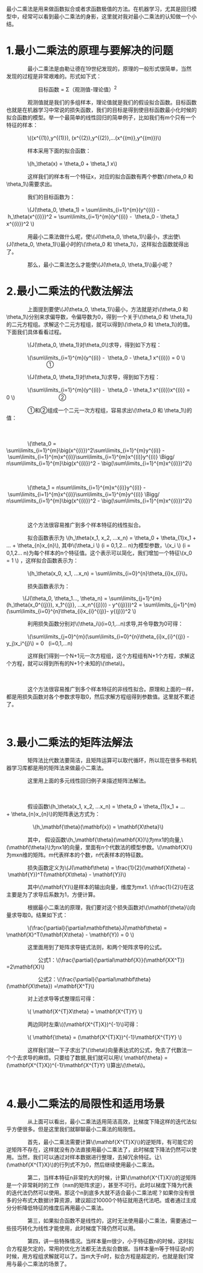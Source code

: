 

最小二乘法是用来做函数拟合或者求函数极值的方法。在机器学习，尤其是回归模型中，经常可以看到最小二乘法的身影，这里就对我对最小二乘法的认知做一个小结。</p>
<h1>1.最小二乘法的原理与要解决的问题　</h1>
<p>　　　　最小二乘法是由勒让德在19世纪发现的，原理的一般形式很简单，当然发现的过程是非常艰难的。形式如下式：</p>
<p>　　　　　　目标函数 =&nbsp;Σ（观测值-理论值）<sup>2</sup></p>
<p>　　　　观测值就是我们的多组样本，理论值就是我们的假设拟合函数。目标函数也就是在机器学习中常说的损失函数，我们的目标是得到使目标函数最小化时候的拟合函数的模型。举一个最简单的线性回归的简单例子，比如我们有m个只有一个特征的样本：</p>
<p>　　　　\((x^{(1)},y^{(1)}), (x^{(2)},y^{(2)},...(x^{(m)},y^{(m)})\)</p>
<p>　　　　样本采用下面的拟合函数：</p>
<p>　　　　\(h_\theta(x) = \theta_0 +&nbsp;\theta_1 x\)</p>
<p>　　　　这样我们的样本有一个特征x，对应的拟合函数有两个参数\(\theta_0 和 \theta_1\)需要求出。</p>
<p>　　　　我们的目标函数为：</p>
<p>　　　　\(J(\theta_0,&nbsp;\theta_1) = \sum\limits_{i=1}^{m}(y^{(i)} -&nbsp;h_\theta(x^{(i)})^2 = \sum\limits_{i=1}^{m}(y^{(i)} - &nbsp;\theta_0 -&nbsp;\theta_1 x^{(i)})^2&nbsp;\)　</p>
<p>　　　　用最小二乘法做什么呢，使\(J(\theta_0,&nbsp;\theta_1)\)最小，求出使\(J(\theta_0,&nbsp;\theta_1)\)最小时的\(\theta_0 和 \theta_1\)，这样拟合函数就得出了。</p>
<p>　　　　那么，最小二乘法怎么才能使\(J(\theta_0,&nbsp;\theta_1)\)最小呢？</p>
<h1>2.最小二乘法的代数法解法</h1>
<p>　　　　上面提到要使\(J(\theta_0,&nbsp;\theta_1)\)最小，方法就是对\(\theta_0 和 \theta_1\)分别来求偏导数，令偏导数为0，得到一个关于\(\theta_0 和 \theta_1\)的二元方程组。求解这个二元方程组，就可以得到\(\theta_0 和 \theta_1\)的值。下面我们具体看看过程。</p>
<p>　　　　\(J(\theta_0,&nbsp;\theta_1)对\theta_0\)求导，得到如下方程：</p>
<p>　　　　\(\sum\limits_{i=1}^{m}(y^{(i)} - &nbsp;\theta_0 -&nbsp;\theta_1 x^{(i)}) = 0&nbsp;\) &nbsp; &nbsp; &nbsp; &nbsp; &nbsp; &nbsp; &nbsp; &nbsp; &nbsp; &nbsp; &nbsp; &nbsp; &nbsp; &nbsp; &nbsp; &nbsp; &nbsp;①</p>
<p>　　　　\(J(\theta_0,&nbsp;\theta_1)对\theta_1\)求导，得到如下方程：</p>
<p>　　　　\(\sum\limits_{i=1}^{m}(y^{(i)} - &nbsp;\theta_0 -&nbsp;\theta_1 x^{(i)})x^{(i)} = 0&nbsp;\)　　　　　　　　&nbsp;②</p>
<p>　　　　①和②组成一个二元一次方程组，容易求出\(\theta_0 和 \theta_1\)的值：</p>
<p>　　　　</p>
<p>　　　　\(\theta_0 = \sum\limits_{i=1}^{m}\big(x^{(i)})^2\sum\limits_{i=1}^{m}y^{(i)} -&nbsp;\sum\limits_{i=1}^{m}x^{(i)}\sum\limits_{i=1}^{m}x^{(i)}y^{(i)} \Bigg/ n\sum\limits_{i=1}^{m}\big(x^{(i)})^2 - \big(\sum\limits_{i=1}^{m}x^{(i)})^2\)</p>
<p>&nbsp;</p>
<p>　　　　\(\theta_1 = n\sum\limits_{i=1}^{m}x^{(i)}y^{(i)} -&nbsp;\sum\limits_{i=1}^{m}x^{(i)}\sum\limits_{i=1}^{m}y^{(i)} \Bigg/ n\sum\limits_{i=1}^{m}\big(x^{(i)})^2 - \big(\sum\limits_{i=1}^{m}x^{(i)})^2\)</p>
<p>&nbsp;</p>
<p>　　　　这个方法很容易推广到多个样本特征的线性拟合。</p>
<p>　　　　拟合函数表示为&nbsp;\(h_\theta(x_1, x_2, ...x_n) = \theta_0 +&nbsp;\theta_{1}x_1 + ... +&nbsp;\theta_{n}x_{n}\), 其中\(\theta_i \) (i = 0,1,2... n)为模型参数，\(x_i \) (i = 0,1,2... n)为每个样本的n个特征值。这个表示可以简化，我们增加一个特征\(x_0 = 1 \) ，这样拟合函数表示为：</p>
<p>　　　　\(h_\theta(x_0, x_1, ...x_n) = \sum\limits_{i=0}^{n}\theta_{i}x_{i}\)。</p>
<p>　　　　损失函数表示为：</p>
<p>&nbsp; &nbsp; &nbsp; &nbsp; &nbsp; &nbsp;\(J(\theta_0, \theta_1..., \theta_n) = \sum\limits_{j=1}^{m}(h_\theta(x_0^{(j)}), x_1^{(j)}, ...x_n^{(j)})) - y^{(j)}))^2 = \sum\limits_{j=1}^{m}(\sum\limits_{i=0}^{n}\theta_{i}x_{i}^{(j)}- y{(j)})^2&nbsp;\)</p>
<p>　　　　利用损失函数分别对\(\theta_i\)(i=0,1,...n)求导,并令导数为0可得：</p>
<p>　　　　\(\sum\limits_{j=0}^{m}(\sum\limits_{i=0}^{n}\theta_{i}x_{i}^{(j)} - y_j)x_i^{j}\) = 0 &nbsp;&nbsp;(i=0,1,...n)</p>
<p>　　　　这样我们得到一个N+1元一次方程组，这个方程组有N+1个方程，求解这个方程，就可以得到所有的N+1个未知的\(\theta\)。</p>
<p>　　　　</p>
<p>　　　　这个方法很容易推广到多个样本特征的非线性拟合。原理和上面的一样，都是用损失函数对各个参数求导取0，然后求解方程组得到参数值。这里就不累述了。</p>
<p>&nbsp;</p>
<h1>3.最小二乘法的矩阵法解法</h1>
<p>　　　　矩阵法比代数法要简洁，且矩阵运算可以取代循环，所以现在很多书和机器学习库都是用的矩阵法来做最小二乘法。</p>
<p>　　　　这里用上面的多元线性回归例子来描述矩阵法解法。</p>
<p>　　　　</p>
<p>　　　　假设函数\(h_\theta(x_1, x_2, ...x_n) = \theta_0 +&nbsp;\theta_{1}x_1 + ... +&nbsp;\theta_{n}x_{n}\)的矩阵表达方式为：</p>
<p>　　　　　\(h_\mathbf{\theta}(\mathbf{x}) =&nbsp;\mathbf{X\theta}\)&nbsp;</p>
<p>　　　　其中， 假设函数\(h_\mathbf{\theta}(\mathbf{X})\)为mx1的向量,\(\mathbf{\theta}\)为nx1的向量，里面有n个代数法的模型参数。\(\mathbf{X}\)为mxn维的矩阵。m代表样本的个数，n代表样本的特征数。</p>
<p>　　　　损失函数定义为\(J(\mathbf\theta) = \frac{1}{2}(\mathbf{X\theta} -&nbsp;\mathbf{Y})^T(\mathbf{X\theta} -&nbsp;\mathbf{Y})\)</p>
<p>　　　　其中\(\mathbf{Y}\)是样本的输出向量，维度为mx1. \(\frac{1}{2}\)在这主要是为了求导后系数为1，方便计算。</p>
<p>　　　　根据最小二乘法的原理，我们要对这个损失函数对\(\mathbf{\theta}\)向量求导取0。结果如下式：</p>
<p>　　　　\(\frac{\partial}{\partial\mathbf\theta}J(\mathbf\theta) = \mathbf{X}^T(\mathbf{X\theta} -&nbsp;\mathbf{Y}) = 0 \)</p>
<p>　　　　这里面用到了矩阵求导链式法则，和两个矩阵求导的公式。</p>
<p>　　　　　　公式1：\(\frac{\partial}{\partial\mathbf{X}}(\mathbf{XX^T}) =2\mathbf{X}\)</p>
<p>　　　　　　公式2：\(\frac{\partial}{\partial\mathbf\theta}(\mathbf{X\theta}) =\mathbf{X^T}\)</p>
<p>　　　　对上述求导等式整理后可得：</p>
<p>　　　　\(&nbsp;\mathbf{X^{T}X\theta} =&nbsp;\mathbf{X^{T}Y} \)</p>
<p>　　　　两边同时左乘\((\mathbf{X^{T}X})^{-1}\)可得：</p>
<p>　　　　\(&nbsp;\mathbf{\theta} = (\mathbf{X^{T}X})^{-1}\mathbf{X^{T}Y} \)</p>
<p>　　　　这样我们就一下子求出了\(\theta\)向量表达式的公式，免去了代数法一个个去求导的麻烦。只要给了数据,我们就可以用\(&nbsp;\mathbf{\theta} = (\mathbf{X^{T}X})^{-1}\mathbf{X^{T}Y} \)算出\(\theta\)。</p>
<p>&nbsp;</p>
<h1>4.最小二乘法的局限性和适用场景　　</h1>
<p>　　　　从上面可以看出，最小二乘法适用简洁高效，比梯度下降这样的迭代法似乎方便很多。但是这里我们就聊聊最小二乘法的局限性。</p>
<p>　　　　首先，最小二乘法需要计算\(\mathbf{X^{T}X}\)的逆矩阵，有可能它的逆矩阵不存在，这样就没有办法直接用最小二乘法了，此时梯度下降法仍然可以使用。当然，我们可以通过对样本数据进行整理，去掉冗余特征。让\(\mathbf{X^{T}X}\)的行列式不为0，然后继续使用最小二乘法。</p>
<p>　　　　第二，当样本特征n非常的大的时候，计算\(\mathbf{X^{T}X}\)的逆矩阵是一个非常耗时的工作（nxn的矩阵求逆），甚至不可行。此时以梯度下降为代表的迭代法仍然可以使用。那这个n到底多大就不适合最小二乘法呢？如果你没有很多的分布式大数据计算资源，建议超过10000个特征就用迭代法吧。或者通过主成分分析降低特征的维度后再用最小二乘法。</p>
<p>　　　　第三，如果拟合函数不是线性的，这时无法使用最小二乘法，需要通过一些技巧转化为线性才能使用，此时梯度下降仍然可以用。</p>
<p>　　　　第四，讲一些特殊情况。当样本量m很少，小于特征数n的时候，这时拟合方程是欠定的，常用的优化方法都无法去拟合数据。当样本量m等于特征说n的时候，用方程组求解就可以了。当m大于n时，拟合方程是超定的，也就是我们常用与最小二乘法的场景了。</p>
<p>&nbsp;</p>
